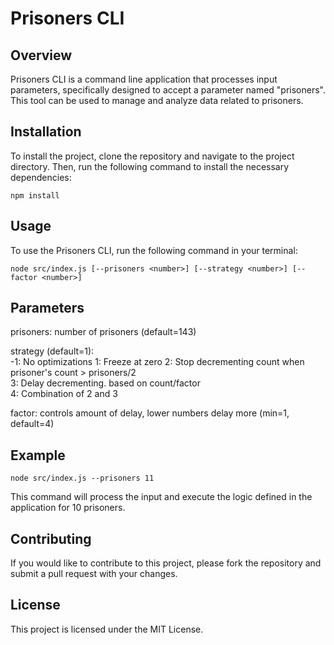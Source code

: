 # Prisoners CLI

## Overview
Prisoners CLI is a command line application that processes input parameters, specifically designed to accept a parameter named "prisoners". This tool can be used to manage and analyze data related to prisoners.

## Installation

To install the project, clone the repository and navigate to the project directory. Then, run the following command to install the necessary dependencies:

```
npm install
```

## Usage

To use the Prisoners CLI, run the following command in your terminal:

```
node src/index.js [--prisoners <number>] [--strategy <number>] [--factor <number>]
```

## Parameters

prisoners: number of prisoners (default=143)  

strategy (default=1):  
   -1: No optimizations
   1: Freeze at zero
   2: Stop decrementing count when prisoner's count > prisoners/2  
   3: Delay decrementing. based on count/factor  
   4: Combination of 2 and 3  
   
factor: controls amount of delay, lower numbers delay more (min=1, default=4)

## Example

```
node src/index.js --prisoners 11
```

This command will process the input and execute the logic defined in the application for 10 prisoners.

## Contributing

If you would like to contribute to this project, please fork the repository and submit a pull request with your changes.

## License

This project is licensed under the MIT License.
